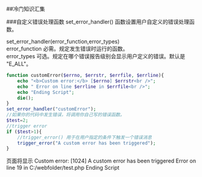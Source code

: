 ##冷门知识汇集

###自定义错误处理函数
set_error_handler() 函数设置用户自定义的错误处理函数。

set_error_handler(error_function,error_types)  
error_function 	必需。规定发生错误时运行的函数。  
error_types 	可选。规定在哪个错误报告级别会显示用户定义的错误。默认是 "E_ALL"。


```php
function customError($errno, $errstr, $errfile, $errline){ 
    echo "<b>Custom error:</b> [$errno] $errstr<br />";
    echo " Error on line $errline in $errfile<br />";
    echo "Ending Script";
    die();
}
set_error_handler("customError");
//如果你的代码中发生错误，将调用你自己写的错误函数。
$test=2;
//trigger error
if ($test>1){
    //trigger_error() 用于在用户指定的条件下触发一个错误消息
    trigger_error("A custom error has been triggered"); 
}
```

页面将显示
Custom error: [1024] A custom error has been triggered
Error on line 19 in C:/webfolder/test.php
Ending Script